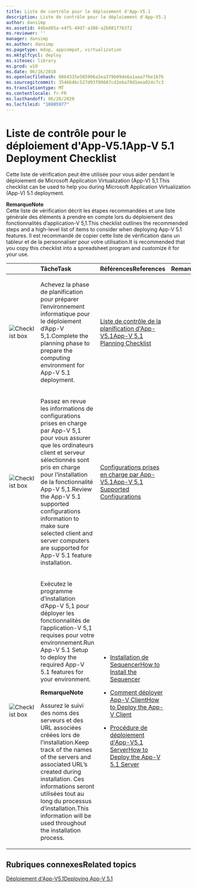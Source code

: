 ```yaml
---
title: Liste de contrôle pour le déploiement d'App-V5.1
description: Liste de contrôle pour le déploiement d'App-V5.1
author: dansimp
ms.assetid: 44bed85a-e4f5-49d7-a308-a2b681f76372
ms.reviewer: ''
manager: dansimp
ms.author: dansimp
ms.pagetype: mdop, appcompat, virtualization
ms.mktglfcycl: deploy
ms.sitesec: library
ms.prod: w10
ms.date: 06/16/2016
ms.openlocfilehash: 0864335e505996a3ea379b09de6a1aaa7fbe1676
ms.sourcegitcommit: 354664bc527d93f80687cd2eba70d1eea024c7c3
ms.translationtype: MT
ms.contentlocale: fr-FR
ms.lasthandoff: 06/26/2020
ms.locfileid: "10805977"
---
```

# <span data-ttu-id="1f7d3-103">Liste de contrôle pour le déploiement d'App-V5.1</span><span class="sxs-lookup"><span data-stu-id="1f7d3-103">App-V 5.1 Deployment Checklist</span></span>


<span data-ttu-id="1f7d3-104">Cette liste de vérification peut être utilisée pour vous aider pendant le déploiement de Microsoft Application Virtualization (App-V) 5,1.</span><span class="sxs-lookup"><span data-stu-id="1f7d3-104">This checklist can be used to help you during Microsoft Application Virtualization (App-V) 5.1 deployment.</span></span>

**<span data-ttu-id="1f7d3-105">Remarque</span><span class="sxs-lookup"><span data-stu-id="1f7d3-105">Note</span></span>**  
<span data-ttu-id="1f7d3-106">Cette liste de vérification décrit les étapes recommandées et une liste générale des éléments à prendre en compte lors du déploiement des fonctionnalités d’application-V 5,1.</span><span class="sxs-lookup"><span data-stu-id="1f7d3-106">This checklist outlines the recommended steps and a high-level list of items to consider when deploying App-V 5.1 features.</span></span> <span data-ttu-id="1f7d3-107">Il est recommandé de copier cette liste de vérification dans un tableur et de la personnaliser pour votre utilisation.</span><span class="sxs-lookup"><span data-stu-id="1f7d3-107">It is recommended that you copy this checklist into a spreadsheet program and customize it for your use.</span></span>



<table>
<colgroup>
<col width="25%" />
<col width="25%" />
<col width="25%" />
<col width="25%" />
</colgroup>
<thead>
<tr class="header">
<th align="left"></th>
<th align="left"><span data-ttu-id="1f7d3-108">Tâche</span><span class="sxs-lookup"><span data-stu-id="1f7d3-108">Task</span></span></th>
<th align="left"><span data-ttu-id="1f7d3-109">Références</span><span class="sxs-lookup"><span data-stu-id="1f7d3-109">References</span></span></th>
<th align="left"><span data-ttu-id="1f7d3-110">Remarques</span><span class="sxs-lookup"><span data-stu-id="1f7d3-110">Notes</span></span></th>
</tr>
</thead>
<tbody>
<tr class="odd">
<td align="left"><img src="images/checklistbox.gif" alt="Checklist box" /></td>
<td align="left"><p><span data-ttu-id="1f7d3-111">Achevez la phase de planification pour préparer l’environnement informatique pour le déploiement d’App-V 5,1.</span><span class="sxs-lookup"><span data-stu-id="1f7d3-111">Complete the planning phase to prepare the computing environment for App-V 5.1 deployment.</span></span></p></td>
<td align="left"><p><a href="app-v-51-planning-checklist.md" data-raw-source="[App-V 5.1 Planning Checklist](app-v-51-planning-checklist.md)"><span data-ttu-id="1f7d3-112">Liste de contrôle de la planification d'App-V5.1</span><span class="sxs-lookup"><span data-stu-id="1f7d3-112">App-V 5.1 Planning Checklist</span></span></a></p></td>
<td align="left"><p></p></td>
</tr>
<tr class="even">
<td align="left"><img src="images/checklistbox.gif" alt="Checklist box" /></td>
<td align="left"><p><span data-ttu-id="1f7d3-113">Passez en revue les informations de configurations prises en charge par App-V 5,1 pour vous assurer que les ordinateurs client et serveur sélectionnés sont pris en charge pour l’installation de la fonctionnalité App-V 5,1.</span><span class="sxs-lookup"><span data-stu-id="1f7d3-113">Review the App-V 5.1 supported configurations information to make sure selected client and server computers are supported for App-V 5.1 feature installation.</span></span></p></td>
<td align="left"><p><a href="app-v-51-supported-configurations.md" data-raw-source="[App-V 5.1 Supported Configurations](app-v-51-supported-configurations.md)"><span data-ttu-id="1f7d3-114">Configurations prises en charge par App-V5.1</span><span class="sxs-lookup"><span data-stu-id="1f7d3-114">App-V 5.1 Supported Configurations</span></span></a></p></td>
<td align="left"><p></p></td>
</tr>
<tr class="odd">
<td align="left"><img src="images/checklistbox.gif" alt="Checklist box" /></td>
<td align="left"><p><span data-ttu-id="1f7d3-115">Exécutez le programme d’installation d’App-V 5,1 pour déployer les fonctionnalités de l’application-V 5,1 requises pour votre environnement.</span><span class="sxs-lookup"><span data-stu-id="1f7d3-115">Run App-V 5.1 Setup to deploy the required App-V 5.1 features for your environment.</span></span></p>
<div class="alert">
<strong><span data-ttu-id="1f7d3-116">Remarque</span><span class="sxs-lookup"><span data-stu-id="1f7d3-116">Note</span></span></strong><br/><p><span data-ttu-id="1f7d3-117">Assurez le suivi des noms des serveurs et des URL associées créées lors de l’installation.</span><span class="sxs-lookup"><span data-stu-id="1f7d3-117">Keep track of the names of the servers and associated URL’s created during installation.</span></span> <span data-ttu-id="1f7d3-118">Ces informations seront utilisées tout au long du processus d’installation.</span><span class="sxs-lookup"><span data-stu-id="1f7d3-118">This information will be used throughout the installation process.</span></span></p>
</div>
<div>

</div></td>
<td align="left"><p></p>
<ul>
<li><p><a href="how-to-install-the-sequencer-51beta-gb18030.md" data-raw-source="[How to Install the Sequencer](how-to-install-the-sequencer-51beta-gb18030.md)"><span data-ttu-id="1f7d3-119">Installation de Sequencer</span><span class="sxs-lookup"><span data-stu-id="1f7d3-119">How to Install the Sequencer</span></span></a></p></li>
<li><p><a href="how-to-deploy-the-app-v-client-51gb18030.md" data-raw-source="[How to Deploy the App-V Client](how-to-deploy-the-app-v-client-51gb18030.md)"><span data-ttu-id="1f7d3-120">Comment déployer App-V Client</span><span class="sxs-lookup"><span data-stu-id="1f7d3-120">How to Deploy the App-V Client</span></span></a></p></li>
<li><p><a href="how-to-deploy-the-app-v-51-server.md" data-raw-source="[How to Deploy the App-V 5.1 Server](how-to-deploy-the-app-v-51-server.md)"><span data-ttu-id="1f7d3-121">Procédure de déploiement d'App-V5.1 Server</span><span class="sxs-lookup"><span data-stu-id="1f7d3-121">How to Deploy the App-V 5.1 Server</span></span></a></p></li>
</ul></td>
<td align="left"><p></p></td>
</tr>
</tbody>
</table>








## <span data-ttu-id="1f7d3-122">Rubriques connexes</span><span class="sxs-lookup"><span data-stu-id="1f7d3-122">Related topics</span></span>


[<span data-ttu-id="1f7d3-123">Déploiement d'App-V5.1</span><span class="sxs-lookup"><span data-stu-id="1f7d3-123">Deploying App-V 5.1</span></span>](deploying-app-v-51.md)









